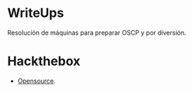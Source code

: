 # WriteUps

Resolución de máquinas para preparar OSCP y por diversión.

# Hackthebox
- [Opensource](https://github.com/0xCOrS/WriteUps).

